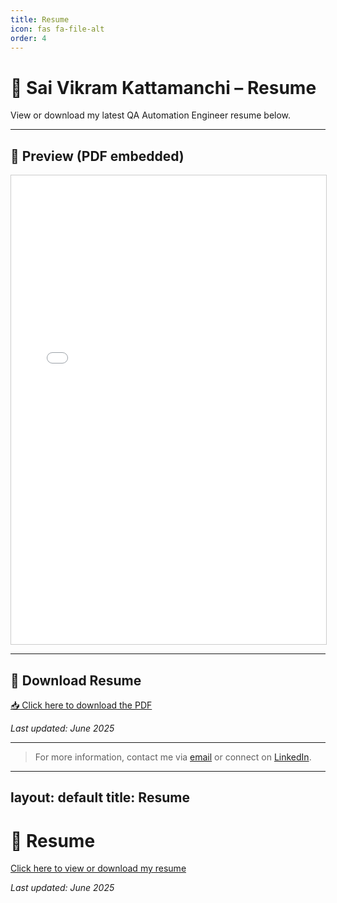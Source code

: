 ```yaml
---
title: Resume
icon: fas fa-file-alt
order: 4
---
```


# 📄 Sai Vikram Kattamanchi – Resume

View or download my latest QA Automation Engineer resume below.

---

## 🔹 Preview (PDF embedded)

<iframe src="/vikram-qa-portfolio/resume.pdf" width="100%" height="750px" style="border: 1px solid #ccc;">
  Your browser does not support PDF preview. Please use the download link below.
</iframe>

---

## 🔻 Download Resume

[📥 Click here to download the PDF](/vikram-qa-portfolio/resume.pdf)

_Last updated: June 2025_

---

> For more information, contact me via [email](mailto:vikramksv95@gmail.com) or connect on [LinkedIn](https://www.linkedin.com/in/sai-vikram95).
---
layout: default
title: Resume
---

# 📄 Resume

[Click here to view or download my resume](./resume.pdf)

_Last updated: June 2025_
